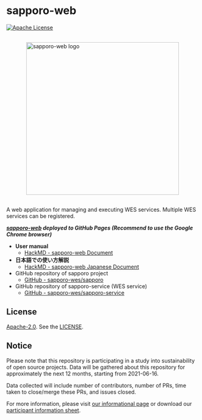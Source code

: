 # sapporo-web

[![Apache License](https://img.shields.io/badge/license-Apache%202.0-orange.svg?style=flat&color=important)](http://www.apache.org/licenses/LICENSE-2.0)

<img src="https://raw.githubusercontent.com/sapporo-wes/sapporo/main/logo/sapporo-web.svg" width="400" style="display: block; margin-left: auto; margin-right: auto; margin-top: 30px; margin-bottom: 30px;" alt="sapporo-web logo">

A web application for managing and executing WES services. Multiple WES services can be registered.

**_[sapporo-web](https://sapporo-wes.github.io/sapporo-web/) deployed to GitHub Pages (Recommend to use the Google Chrome browser)_**

- **User manual**
  - [HackMD - sapporo-web Document](https://hackmd.io/@suecharo/sapporo-web-docs)
- **日本語での使い方解説**
  - [HackMD - sapporo-web Japanese Document](https://hackmd.io/@suecharo/sapporo-web-docs-ja)
- GitHub repository of sapporo project
  - [GitHub - sapporo-wes/sapporo](https://github.com/sapporo-wes/sapporo)
- GitHub repository of sapporo-service (WES service)
  - [GitHub - sapporo-wes/sapporo-service](https://github.com/sapporo-wes/sapporo-service)

## License

[Apache-2.0](https://www.apache.org/licenses/LICENSE-2.0). See the [LICENSE](https://github.com/sapporo-wes/sapporo-web/blob/main/LICENSE).

## Notice

Please note that this repository is participating in a study into sustainability of open source projects.
Data will be gathered about this repository for approximately the next 12 months, starting from 2021-06-16.

Data collected will include number of contributors, number of PRs, time taken to close/merge these PRs, and issues closed.

For more information, please visit
[our informational page](https://sustainable-open-science-and-software.github.io/) or download our [participant information sheet](https://sustainable-open-science-and-software.github.io/assets/PIS_sustainable_software.pdf).
